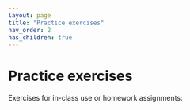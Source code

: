 ```yaml
---
layout: page
title: "Practice exercises"
nav_order: 2
has_children: true
---
```



# Practice exercises

Exercises for in-class use or homework assignments:

